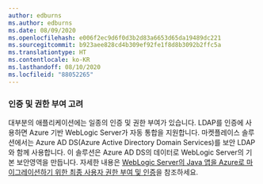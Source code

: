 ```yaml
---
author: edburns
ms.author: edburns
ms.date: 08/09/2020
ms.openlocfilehash: e006f2ec9d6f0d3b2d83a6653d65da19489dc221
ms.sourcegitcommit: b923aee828cd4b309ef92fe1f8d8b3092b2ffc5a
ms.translationtype: HT
ms.contentlocale: ko-KR
ms.lasthandoff: 08/10/2020
ms.locfileid: "88052265"
---
```

### <a name="account-for-authentication-and-authorization"></a>인증 및 권한 부여 고려

대부분의 애플리케이션에는 일종의 인증 및 권한 부여가 있습니다.  LDAP를 인증에 사용하면 Azure 기반 WebLogic Server가 자동 통합을 지원합니다. 마켓플레이스 솔루션에서는 Azure AD DS(Azure Active Directory Domain Services)를 보안 LDAP와 함께 사용합니다.  이 솔루션은 Azure AD DS의 데이터로 WebLogic Server의 기본 보안영역을 만듭니다.  자세한 내용은 [WebLogic Server의 Java 앱을 Azure로 마이그레이션하기 위한 최종 사용자 권한 부여 및 인증](../migrate-weblogic-with-aad-ldap.md)을 참조하세요.
